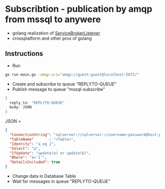 # Subscribtion - publication by amqp from mssql to anywere
* golang realization of [ServiceBrokerListener](https://github.com/dyatchenko/ServiceBrokerListener)
* crossplatform and other pros of golang
## Instructions
* Run 
```bash
go run main.go -amqp-uri="amqp://guest:guest@localhost:5672/"
```
* Create and subscribe to queue "REPLYTO-QUEUE"
* Publish message to queue "mssql-subscribe"
```go
{
  reply_to: "REPLYTO-QUEUE"
  body: JSON
}
```
JSON =
```json
{
  "ConnectionString": "sqlserver://sqlserver://username:password@host:port/instance?database=<Database>",
  "TableName"       : "<Table>",
  "Identity": "a_eq_1",
  "Select": "a",
  "IfUpdate": "update(a) or update(b)",
  "Where": "a='1'",
  "DetailsIncluded": true
}
```
* Change data in Database Table
* Wait for messages in queue "REPLYTO-QUEUE"